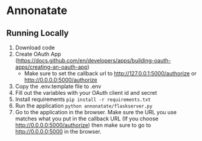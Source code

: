 # Annonatate

## Running Locally
1. Download code
2. Create OAuth App (https://docs.github.com/en/developers/apps/building-oauth-apps/creating-an-oauth-app)
    - Make sure to set the callback url to http://127.0.0.1:5000/authorize or http://0.0.0.0:5000/authorize
3. Copy the .env.template file to .env
4. Fill out the variables with your OAuth client id and secret
5. Install requirements
    ```pip install -r requirements.txt```
6. Run the application 
    ```python annonatate/flaskserver.py```
7. Go to the application in the browser. Make sure the URL you use matches what you put in the callback URL (If you choose http://0.0.0.0:5000/authorize) then make sure to go to http://0.0.0.0:5000 in the browser. 